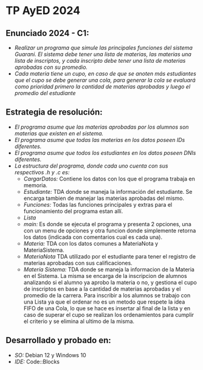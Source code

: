 # TP AyED 2024

## Enunciado 2024 - C1:
- *Realizar un programa que simule las principales funciones del sistema Guarani. El
sistema debe tener una lista de materias, las materias una lista de inscriptos, y
cada inscripto debe tener una lista de materias aprobadas con su promedio.*
- *Cada materia tiene un cupo, en caso de que se anoten más estudiantes que el
cupo se debe generar una cola, para generar la cola se evaluará como prioridad
primero la cantidad de materias aprobadas y luego el promedio del estudiante*

## Estrategia de resolución:
- *El programa asume que las materias aprobadas por los alumnos son materias que
existen en el sistema.*
- *El programa asume que todas las materias en los datos poseen IDs diferentes.*
- *El programa asume que todos los estudiantes en los datos poseen DNIs diferentes.*
- *La estructura del programa, donde cada uno cuenta con sus respectivos .h y .c
es:*
    - *CargarDatos:* Contiene los datos con los que el programa trabaja en memoria.
    - *Estudiante:* TDA donde se maneja la información del estudiante. Se encarga
    tambien de manejar las materias aprobadas del mismo.
    - *Funciones:* Todas las funciones principales y extras para el funcionamiento del
    programa estan allí.
    - *Lista*
    - *main:* Es donde se ejecuta el programa y presenta 2 opciones, una con un menu de
    opciones y otra funcion donde simplemente retorna los datos (indicada con comentarios
    cual es cada una).
    - *Materia:* TDA con los datos comunes a MateriaNota y MateriaSistema.
    - *MateriaNota* TDA utilizado por el estudiante para tener el registro de materias
    aprobadas con sus calificaciones.
    - *Matería Sistema:* TDA donde se maneja la informacion de la Materia en el Sistema.
    La misma se encarga de la inscripcion de alumnos analizando si el alumno ya aprobo la
    materia o no, y gestiona el cupo de inscriptos en base a la cantidad de materias
    aprobadas y el promedio de la carrera. Para inscribir a los alumnos se trabajo con una
    Lista ya que el ordenar no es un metodo que respete la idea FIFO de una Cola, lo que se
    hace es insertar al final de la lista y en caso de superar el cupo se realizan los
    ordenamientos para cumplir el criterio y se elimina al ultimo de la misma.

## Desarrollado y probado en:
- *SO:* Debian 12 y Windows 10
- *IDE:* Code::Blocks
